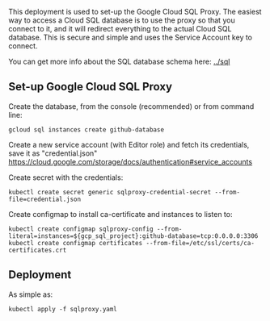 This deployment is used to set-up the Google Cloud SQL Proxy. The easiest way to
access a Cloud SQL database is to use the proxy so that you connect to it, and
it will redirect everything to the actual Cloud SQL database. This is secure and
simple and uses the Service Account key to connect.

You can get more info about the SQL database schema here: [../sql](../sql/)

Set-up Google Cloud SQL Proxy
-----------------------------

Create the database, from the console (recommended) or from command line:
```
gcloud sql instances create github-database
```

Create a new service account (with Editor role) and fetch its credentials, save it as "credential.json"
https://cloud.google.com/storage/docs/authentication#service_accounts

Create secret with the credentials:
```
kubectl create secret generic sqlproxy-credential-secret --from-file=credential.json
```

Create configmap to install ca-certificate and instances to listen to:
```
kubectl create configmap sqlproxy-config --from-literal=instances=${gcp_sql_project}:github-database=tcp:0.0.0.0:3306
kubectl create configmap certificates --from-file=/etc/ssl/certs/ca-certificates.crt
```

Deployment
---------
As simple as:
```
kubectl apply -f sqlproxy.yaml
```
